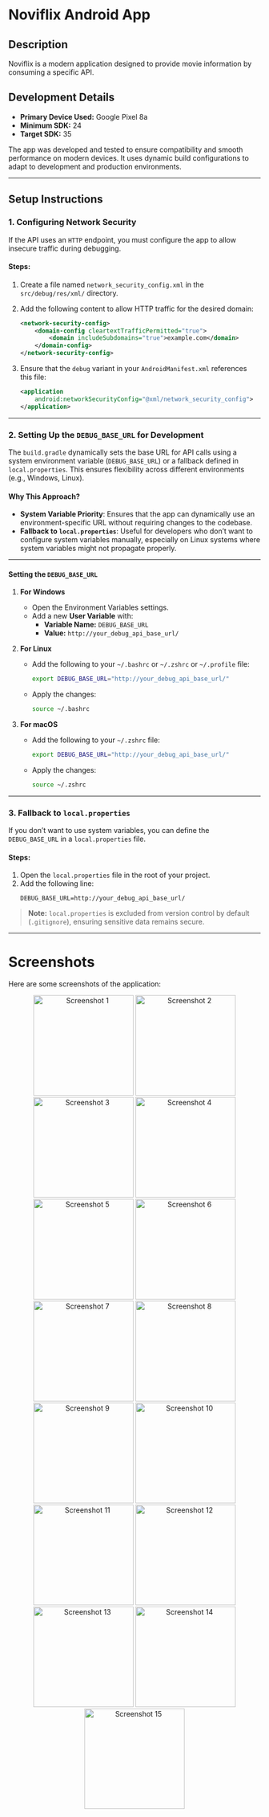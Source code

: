 # Noviflix Android App

## Description
Noviflix is a modern application designed to provide movie information by consuming a specific API.


## Development Details
- **Primary Device Used:** Google Pixel 8a
- **Minimum SDK:** 24
- **Target SDK:** 35

The app was developed and tested to ensure compatibility and smooth performance on modern devices. It uses dynamic build configurations to adapt to development and production environments.



---

## Setup Instructions

### 1. Configuring Network Security
If the API uses an `HTTP` endpoint, you must configure the app to allow insecure traffic during debugging.

#### Steps:
1. Create a file named `network_security_config.xml` in the `src/debug/res/xml/` directory.
2. Add the following content to allow HTTP traffic for the desired domain:

   ```xml
   <network-security-config>
       <domain-config cleartextTrafficPermitted="true">
           <domain includeSubdomains="true">example.com</domain>
       </domain-config>
   </network-security-config>
   ```

3. Ensure that the `debug` variant in your `AndroidManifest.xml` references this file:

   ```xml
   <application
       android:networkSecurityConfig="@xml/network_security_config">
   </application>
   ```

---

### 2. Setting Up the `DEBUG_BASE_URL` for Development

The `build.gradle` dynamically sets the base URL for API calls using a system environment variable (`DEBUG_BASE_URL`) or a fallback defined in `local.properties`. This ensures flexibility across different environments (e.g., Windows, Linux).

#### Why This Approach?
- **System Variable Priority**: Ensures that the app can dynamically use an environment-specific URL without requiring changes to the codebase.
- **Fallback to `local.properties`**: Useful for developers who don’t want to configure system variables manually, especially on Linux systems where system variables might not propagate properly.

---

#### Setting the `DEBUG_BASE_URL`

1. **For Windows**
   - Open the Environment Variables settings.
   - Add a new **User Variable** with:
      - **Variable Name:** `DEBUG_BASE_URL`
      - **Value:** `http://your_debug_api_base_url/`

2. **For Linux**
   - Add the following to your `~/.bashrc` or `~/.zshrc` or `~/.profile` file:
     ```bash
     export DEBUG_BASE_URL="http://your_debug_api_base_url/"
     ```
   - Apply the changes:
     ```bash
     source ~/.bashrc
     ```

3. **For macOS**
   - Add the following to your `~/.zshrc` file:
     ```bash
     export DEBUG_BASE_URL="http://your_debug_api_base_url/"
     ```
   - Apply the changes:
     ```bash
     source ~/.zshrc
     ```

---

### 3. Fallback to `local.properties`

If you don’t want to use system variables, you can define the `DEBUG_BASE_URL` in a `local.properties` file.

#### Steps:
1. Open the `local.properties` file in the root of your project.
2. Add the following line:
   ```properties
   DEBUG_BASE_URL=http://your_debug_api_base_url/
   ```

> **Note:** `local.properties` is excluded from version control by default (`.gitignore`), ensuring sensitive data remains secure.

---


# Screenshots

Here are some screenshots of the application:

<p align="center">
  <img src="screenshots/Screenshot_20250120-174708.png" alt="Screenshot 1" width="200"/>
  <img src="screenshots/Screenshot_20250120-174721.png" alt="Screenshot 2" width="200"/>
  <img src="screenshots/Screenshot_20250120-174732.png" alt="Screenshot 3" width="200"/>
  <img src="screenshots/Screenshot_20250120-174741.png" alt="Screenshot 4" width="200"/>
  <img src="screenshots/Screenshot_20250120-174816.png" alt="Screenshot 5" width="200"/>
  <img src="screenshots/Screenshot_20250120-174836.png" alt="Screenshot 6" width="200"/>
  <img src="screenshots/Screenshot_20250120-174849.png" alt="Screenshot 7" width="200"/>
  <img src="screenshots/Screenshot_20250120-174906.png" alt="Screenshot 8" width="200"/>
  <img src="screenshots/Screenshot_20250120-174914.png" alt="Screenshot 9" width="200"/>
  <img src="screenshots/Screenshot_20250120-174921.png" alt="Screenshot 10" width="200"/>
  <img src="screenshots/Screenshot_20250120-174926.png" alt="Screenshot 11" width="200"/>
  <img src="screenshots/Screenshot_20250120-174943.png" alt="Screenshot 12" width="200"/>
  <img src="screenshots/Screenshot_20250120-174956.png" alt="Screenshot 13" width="200"/>
  <img src="screenshots/Screenshot_20250120-175000.png" alt="Screenshot 14" width="200"/>
  <img src="screenshots/Screenshot_20250120-175011.png" alt="Screenshot 15" width="200"/>
</p>
